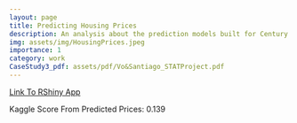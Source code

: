 ```yaml
---
layout: page
title: Predicting Housing Prices
description: An analysis about the prediction models built for Century 21 Ames for predicting home sales prices in Ames, Iowa.
img: assets/img/HousingPrices.jpeg
importance: 1
category: work
CaseStudy3_pdf: assets/pdf/Vo&Santiago_STATProject.pdf
---
```


[Link To RShiny App](https://santigtz95.shinyapps.io/DDSAnalyticsApp/)

Kaggle Score From Predicted Prices: 0.139
